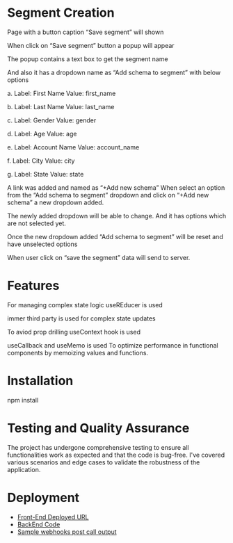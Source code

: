 # Segment Creation

Page with a button caption “Save segment” will shown

When click on “Save segment” button a popup will appear

The popup contains a text box to get the segment name

And also it has a dropdown name as “Add schema to segment” with below options

a. Label: First Name Value: first_name

b. Label: Last Name Value: last_name

c. Label: Gender Value: gender

d. Label: Age Value: age

e. Label: Account Name Value: account_name

f. Label: City Value: city

g. Label: State Value: state

A link was added and named as “+Add new schema”
When select an option from the “Add schema to segment” dropdown and click on “+Add new schema” a new dropdown added.

The newly added dropdown will be able to change. And it has options which are not selected yet.

Once the new dropdown added “Add schema to segment” will be reset and have unselected options

When user click on “save the segment” data will send to server.

# Features

 For managing complex state logic useREducer is used
 
 immer third party is used for complex state updates
 
 To aviod prop drilling useContext hook is used
 
 useCallback and useMemo is used To optimize performance in functional components by memoizing values and functions.

 # Installation
 npm install
 
 # Testing and Quality Assurance
 The project has undergone comprehensive testing to ensure all functionalities work as expected and that the code is bug-free.
 I've covered various scenarios and edge cases to validate the robustness of the application.

 # Deployment
- [Front-End Deployed URL](https://addschema.netlify.app/) 
- [BackEnd Code](https://github.com/yuvansankar-dev/AddSchema_Backend/tree/main) 
- [Sample webhooks post call output](https://webhook.site/#!/view/c7ecffc1-ceaf-4937-967d-b915581003fe/0c7ae487-7a7d-4403-876d-fc084e6f3a8c/1) 
